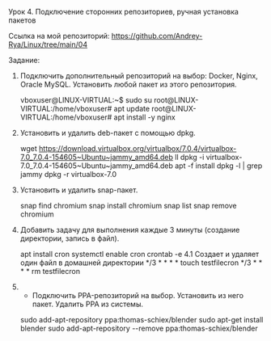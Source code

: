 Урок 4. Подключение сторонних репозиториев, ручная установка пакетов

Ссылка на мой репозиторий:
https://github.com/Andrey-Rya/Linux/tree/main/04

Задание:
1. Подключить дополнительный репозиторий на выбор: Docker, Nginx, Oracle MySQL. Установить любой пакет из этого репозитория.

	vboxuser@LINUX-VIRTUAL:~$ sudo su
	root@LINUX-VIRTUAL:/home/vboxuser# apt update
	root@LINUX-VIRTUAL:/home/vboxuser# apt install -y nginx


2. Установить и удалить deb-пакет с помощью dpkg.

	wget https://download.virtualbox.org/virtualbox/7.0.4/virtualbox-7.0_7.0.4-154605~Ubuntu~jammy_amd64.deb
	ll
	dpkg -i virtualbox-7.0_7.0.4-154605~Ubuntu~jammy_amd64.deb
	apt -f install
	dpkg -l | grep jammy
	dpkg -r virtualbox-7.0

3. Установить и удалить snap-пакет. 

	snap find chromium
	snap install chromium
	snap list
	snap remove chromium

4. Добавить задачу для выполнения каждые 3 минуты (создание директории, запись в файл).

	apt install cron
	systemctl enable cron
	crontab -e
4.1 Создает и удаляет один файл в домашней директории
	*/3 * * * * touch testfilecron
	*/3 * * * * rm testfilecron

5. * Подключить PPA-репозиторий на выбор. Установить из него пакет. Удалить PPA из системы.

	sudo add-apt-repository ppa:thomas-schiex/blender
	sudo apt-get install blender
	sudo add-apt-repository --remove ppa:thomas-schiex/blender
